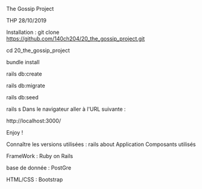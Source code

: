 The Gossip Project

THP 28/10/2019

Installation :
git clone https://github.com/140ch204/20_the_gossip_project.git

cd 20_the_gossip_project

bundle install

rails db:create

rails db:migrate

rails db:seed

rails s
Dans le navigateur aller à l'URL suivante :

http://localhost:3000/

Enjoy !

Connaître les versions utilisées :
rails about
Application
Composants utilisés

FrameWork : Ruby on Rails

base de donnée : PostGre

HTML/CSS : Bootstrap

